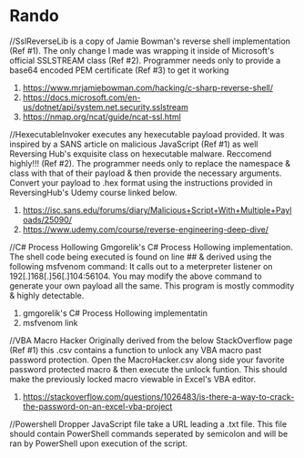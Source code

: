 # Rando
//SslReverseLib is a copy of Jamie Bowman's reverse shell implementation (Ref #1).
The only change I made was wrapping it inside of Microsoft's official SSLSTREAM class (Ref #2).
Programmer needs only to provide a base64 encoded PEM certificate (Ref #3) to get it working
1. https://www.mrjamiebowman.com/hacking/c-sharp-reverse-shell/
2. https://docs.microsoft.com/en-us/dotnet/api/system.net.security.sslstream
3. https://nmap.org/ncat/guide/ncat-ssl.html

//HexecutableInvoker executes any hexecutable payload provided. 
It was inspired by a SANS article on malicious JavaScript (Ref #1) as well Reversing Hub's exquisite class on hexecutable malware. Reccomend highly!!! (Ref #2).
The programmer needs only to replace the namespace & class with that of their payload & then provide the necessary arguments. Convert your payload to .hex format using the instructions provided in ReversingHub's Udemy course linked below.
1. https://isc.sans.edu/forums/diary/Malicious+Script+With+Multiple+Payloads/25090/
2. https://www.udemy.com/course/reverse-engineering-deep-dive/

//C# Process Hollowing
Gmgorelik's C# Process Hollowing implementation. The shell code being executed is found on line ## & derived using the following msfvenom command:
It calls out to a meterpreter listener on 192[.]168[.]56[.]104:56104. You may modify the above command to generate your own payload all the same. This program is mostly commodity & highly detectable.
1. gmgorelik's C# Process Hollowing implementatin
2. msfvenom link

//VBA Macro Hacker
Originally derived from the below StackOverflow page (Ref #1) this .csv contains a function to unlock any VBA macro past password protection.
Open the MacroHacker.csv along side your favorite password protected macro & then execute the unlock funtion.
This should make the previously locked macro viewable in Excel's VBA editor.
1. https://stackoverflow.com/questions/1026483/is-there-a-way-to-crack-the-password-on-an-excel-vba-project

//Powershell Dropper
JavaScript file take a URL leading a .txt file. This file should contain PowerShell commands seperated by semicolon and will be ran by PowerShell upon execution of
the script.

